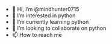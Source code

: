 - 👋 Hi, I’m @mindhunter0715
- 👀 I’m interested in python
- 🌱 I’m currently learning python
- 💞️ I’m looking to collaborate on python
- 📫 How to reach me 

<!---
mindhunter0715/mindhunter0715 is a ✨ special ✨ repository because its `README.md` (this file) appears on your GitHub profile.
You can click the Preview link to take a look at your changes.
--->
